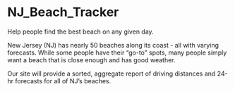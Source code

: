 # NJ_Beach_Tracker
Help people find the best beach on any given day.

New Jersey (NJ) has nearly 50 beaches along its coast - all with varying forecasts. 
While some people have their “go-to” spots, many people simply want a beach that is close enough and has good weather.

Our site will provide a sorted, aggregate report of driving distances and 24-hr forecasts for all of NJ’s beaches.

